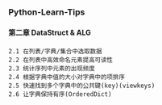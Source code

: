 ### Python-Learn-Tips
#### 第二章 DataStruct & ALG
    2.1 在列表/字典/集合中选取数据
    2.2 在列表中高效命名元素提高可读性
    2.3 统计序列中元素的出现频度
    2.4 根据字典中值的大小对字典中的项排序
    2.5 快速找到多个字典中的公共键(key)(viewkeys)
    2.6 让字典保持有序(OrderedDict)
